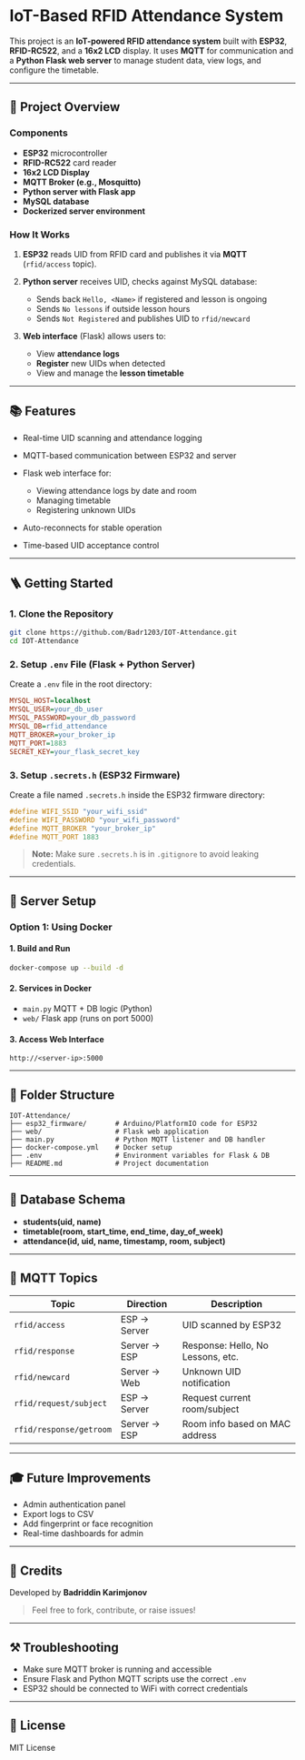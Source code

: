 # IoT-Based RFID Attendance System

This project is an **IoT-powered RFID attendance system** built with **ESP32**, **RFID-RC522**, and a **16x2 LCD** display. It uses **MQTT** for communication and a **Python Flask web server** to manage student data, view logs, and configure the timetable.

---

## 🚀 Project Overview

### Components

* **ESP32** microcontroller
* **RFID-RC522** card reader
* **16x2 LCD Display**
* **MQTT Broker (e.g., Mosquitto)**
* **Python server with Flask app**
* **MySQL database**
* **Dockerized server environment**

### How It Works

1. **ESP32** reads UID from RFID card and publishes it via **MQTT** (`rfid/access` topic).
2. **Python server** receives UID, checks against MySQL database:

   * Sends back `Hello, <Name>` if registered and lesson is ongoing
   * Sends `No lessons` if outside lesson hours
   * Sends `Not Registered` and publishes UID to `rfid/newcard`
3. **Web interface** (Flask) allows users to:

   * View **attendance logs**
   * **Register** new UIDs when detected
   * View and manage the **lesson timetable**

---

## 📚 Features

* Real-time UID scanning and attendance logging
* MQTT-based communication between ESP32 and server
* Flask web interface for:

  * Viewing attendance logs by date and room
  * Managing timetable
  * Registering unknown UIDs
* Auto-reconnects for stable operation
* Time-based UID acceptance control

---

## 🪜 Getting Started

### 1. Clone the Repository

```bash
git clone https://github.com/Badr1203/IOT-Attendance.git
cd IOT-Attendance
```

### 2. Setup `.env` File (Flask + Python Server)

Create a `.env` file in the root directory:

```ini
MYSQL_HOST=localhost
MYSQL_USER=your_db_user
MYSQL_PASSWORD=your_db_password
MYSQL_DB=rfid_attendance
MQTT_BROKER=your_broker_ip
MQTT_PORT=1883
SECRET_KEY=your_flask_secret_key
```

### 3. Setup `.secrets.h` (ESP32 Firmware)

Create a file named `.secrets.h` inside the ESP32 firmware directory:

```cpp
#define WIFI_SSID "your_wifi_ssid"
#define WIFI_PASSWORD "your_wifi_password"
#define MQTT_BROKER "your_broker_ip"
#define MQTT_PORT 1883
```

> **Note:** Make sure `.secrets.h` is in `.gitignore` to avoid leaking credentials.

---

## 🚧 Server Setup

### Option 1: Using Docker

#### 1. Build and Run

```bash
docker-compose up --build -d
```

#### 2. Services in Docker

* `main.py` MQTT + DB logic (Python)
* `web/` Flask app (runs on port 5000)

#### 3. Access Web Interface

```
http://<server-ip>:5000
```

---

## 📆 Folder Structure

```
IOT-Attendance/
├── esp32_firmware/       # Arduino/PlatformIO code for ESP32
├── web/                  # Flask web application
├── main.py               # Python MQTT listener and DB handler
├── docker-compose.yml    # Docker setup
├── .env                  # Environment variables for Flask & DB
├── README.md             # Project documentation
```

---

## 📝 Database Schema

* **students(uid, name)**
* **timetable(room, start\_time, end\_time, day\_of\_week)**
* **attendance(id, uid, name, timestamp, room, subject)**

---

## 🚨 MQTT Topics

| Topic                   | Direction    | Description                       |
| ----------------------- | ------------ | --------------------------------- |
| `rfid/access`           | ESP → Server | UID scanned by ESP32              |
| `rfid/response`         | Server → ESP | Response: Hello, No Lessons, etc. |
| `rfid/newcard`          | Server → Web | Unknown UID notification          |
| `rfid/request/subject`  | ESP → Server | Request current room/subject      |
| `rfid/response/getroom` | Server → ESP | Room info based on MAC address    |

---

## 🎓 Future Improvements

* Admin authentication panel
* Export logs to CSV
* Add fingerprint or face recognition
* Real-time dashboards for admin

---

## 🙏 Credits

Developed by **Badriddin Karimjonov**

> Feel free to fork, contribute, or raise issues!

---

## ⚒ Troubleshooting

* Make sure MQTT broker is running and accessible
* Ensure Flask and Python MQTT scripts use the correct `.env`
* ESP32 should be connected to WiFi with correct credentials

---

## 🌟 License

MIT License
